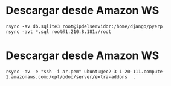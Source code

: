 # Descargar desde Amazon WS
```  
rsync -av db.sqlite3 root@ipdelservidor:/home/django/pyerp
rsync -avt *.sql root@1.210.8.181:/root
```  

# Descargar desde Amazon WS

```  
rsync -av -e "ssh -i ar.pem" ubuntu@ec2-3-1-20-111.compute-1.amazonaws.com:/opt/odoo/server/extra-addons  .
``` 


